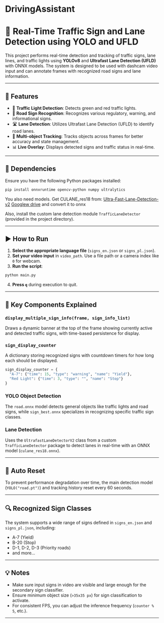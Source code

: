 # DrivingAssistant

# 🚗 Real-Time Traffic Sign and Lane Detection using YOLO and UFLD

This project performs real-time detection and tracking of traffic signs, lane lines, and traffic lights using **YOLOv8** and **Ultrafast Lane Detection (UFLD)** with ONNX models. The system is designed to be used with dashcam video input and can annotate frames with recognized road signs and lane information.

---

## 📌 Features

* 🚦 **Traffic Light Detection**: Detects green and red traffic lights.
* 🛑 **Road Sign Recognition**: Recognizes various regulatory, warning, and informational signs.
* 🛣️ **Lane Detection**: Utilizes Ultrafast Lane Detection (UFLD) to identify road lanes.
* 🔁 **Multi-object Tracking**: Tracks objects across frames for better accuracy and state management.
* 📊 **Live Overlay**: Displays detected signs and traffic status in real-time.

---

## 🧰 Dependencies

Ensure you have the following Python packages installed:

```bash
pip install onnxruntime opencv-python numpy ultralytics
```
You also need models. Get CULANE_res18 from: [Ultra-Fast-Lane-Detection-v2](https://github.com/cfzd/Ultra-Fast-Lane-Detection-v2) [Googlew drive](https://drive.google.com/file/d/1oEjJraFr-3lxhX_OXduAGFWalWa6Xh3W/view) and convert it to onnx

Also, install the custom lane detection module `TrafficLaneDetector` (provided in the project directory).

---



## ▶️ How to Run

1. **Select the appropriate language file** (`signs_en.json` or `signs_pl.json`).
2. **Set your video input** in `video_path`. Use a file path or a camera index like `0` for webcam.
3. **Run the script**:

```bash
python main.py
```

4. **Press `q`** during execution to quit.

---

## 🧠 Key Components Explained

### `display_multiple_sign_info(frame, sign_info_list)`

Draws a dynamic banner at the top of the frame showing currently active and detected traffic signs, with time-based persistence for display.

### `sign_display_counter`

A dictionary storing recognized signs with countdown timers for how long each should be displayed.

```python
sign_display_counter = {
  "A-7": {"time": 15, "type": "warning", "name": "Yield"},
  "Red Light": {"time": 3, "type": "", "name": "Stop"}
}
```

### YOLO Object Detection

The `road.onnx` model detects general objects like traffic lights and road signs, while `sign_best.onnx` specializes in recognizing specific traffic sign classes.

### Lane Detection

Uses the `UltrafastLaneDetectorV2` class from a custom `TrafficLaneDetector` package to detect lanes in real-time with an ONNX model (`culane_res18.onnx`).

---

## 🔄 Auto Reset

To prevent performance degradation over time, the main detection model (`YOLO("road.pt")`) and tracking history reset every 60 seconds.

---

## 🔍 Recognized Sign Classes

The system supports a wide range of signs defined in `signs_en.json` and `signs_pl.json`, including:

* A-7 (Yield)
* B-20 (Stop)
* D-1, D-2, D-3 (Priority roads)
* and more...



---

## 💡 Notes

* Make sure input signs in video are visible and large enough for the secondary sign classifier.
* Ensure minimum object size (`>35x35 px`) for sign classification to activate.
* For consistent FPS, you can adjust the inference frequency (`counter % 5`, etc.).

---



